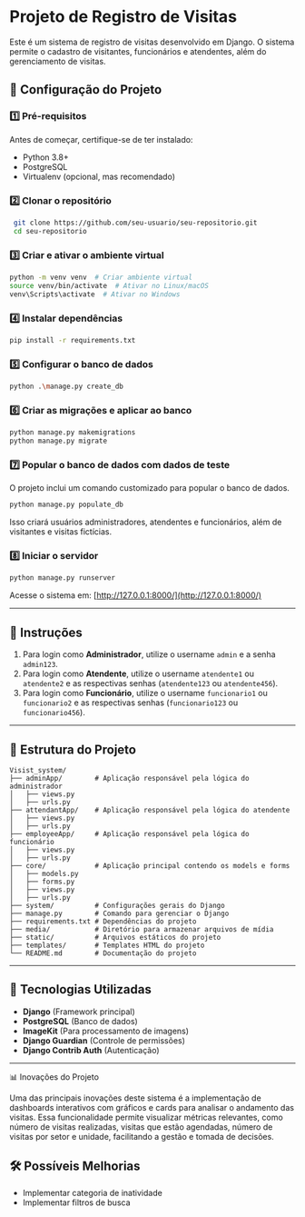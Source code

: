 # Projeto de Registro de Visitas

Este é um sistema de registro de visitas desenvolvido em Django. O sistema permite o cadastro de visitantes, funcionários e atendentes, além do gerenciamento de visitas.

## 🚀 Configuração do Projeto

### 1️⃣ **Pré-requisitos**
Antes de começar, certifique-se de ter instalado:
- Python 3.8+
- PostgreSQL
- Virtualenv (opcional, mas recomendado)

### 2️⃣ **Clonar o repositório**
```bash
 git clone https://github.com/seu-usuario/seu-repositorio.git
 cd seu-repositorio
```

### 3️⃣ **Criar e ativar o ambiente virtual**
```bash
python -m venv venv  # Criar ambiente virtual
source venv/bin/activate  # Ativar no Linux/macOS
venv\Scripts\activate  # Ativar no Windows
```

### 4️⃣ **Instalar dependências**
```bash
pip install -r requirements.txt
```

### 5️⃣ **Configurar o banco de dados**
```bash
python .\manage.py create_db 
```


### 6️⃣ **Criar as migrações e aplicar ao banco**
```bash
python manage.py makemigrations
python manage.py migrate
```

### 7️⃣ **Popular o banco de dados com dados de teste**
O projeto inclui um comando customizado para popular o banco de dados.
```bash
python manage.py populate_db
```
Isso criará usuários administradores, atendentes e funcionários, além de visitantes e visitas fictícias.

### 8️⃣ **Iniciar o servidor**
```bash
python manage.py runserver
```
Acesse o sistema em: [http://127.0.0.1:8000/](http://127.0.0.1:8000/)

---
## 🔨 Instruções

1. Para login como **Administrador**, utilize o username `admin` e a senha `admin123`.
2. Para login como **Atendente**, utilize o username `atendente1` ou `atendente2` e as respectivas senhas (`atendente123` ou `atendente456`).
3. Para login como **Funcionário**, utilize o username `funcionario1` ou `funcionario2` e as respectivas senhas (`funcionario123` ou `funcionario456`).
---

## 📂 Estrutura do Projeto
```
Visist_system/
├── adminApp/        # Aplicação responsável pela lógica do administrador
│   ├── views.py
│   ├── urls.py
├── attendantApp/    # Aplicação responsável pela lógica do atendente
│   ├── views.py
│   ├── urls.py
├── employeeApp/     # Aplicação responsável pela lógica do funcionário
│   ├── views.py
│   ├── urls.py
├── core/            # Aplicação principal contendo os models e forms
│   ├── models.py
│   ├── forms.py
│   ├── views.py
│   ├── urls.py
├── system/          # Configurações gerais do Django
├── manage.py        # Comando para gerenciar o Django
├── requirements.txt # Dependências do projeto
├── media/           # Diretório para armazenar arquivos de mídia
├── static/          # Arquivos estáticos do projeto
├── templates/       # Templates HTML do projeto
└── README.md        # Documentação do projeto
```

---

## 🔧 Tecnologias Utilizadas
- **Django** (Framework principal)
- **PostgreSQL** (Banco de dados)
- **ImageKit** (Para processamento de imagens)
- **Django Guardian** (Controle de permissões)
- **Django Contrib Auth** (Autenticação)

---

📊 Inovações do Projeto

Uma das principais inovações deste sistema é a implementação de dashboards interativos com gráficos e cards para analisar o andamento das visitas. Essa funcionalidade permite visualizar métricas relevantes, como número de visitas realizadas, visitas que estão agendadas, número de visitas por setor e unidade, facilitando a gestão e tomada de decisões.

## 🛠 Possíveis Melhorias
- Implementar categoria de inatividade 
- Implementar filtros de busca


